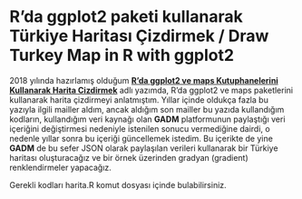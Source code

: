 # R’da ggplot2 paketi kullanarak Türkiye Haritası Çizdirmek / Draw Turkey Map in R with ggplot2 

2018 yılında hazırlamış olduğum  [**R’da ggplot2 ve maps Kutuphanelerini Kullanarak Harita Cizdirmek**](https://users.metu.edu.tr/ozancan/harita.html)
adlı yazımda, R’da ggplot2 ve maps paketlerini kullanarak harita çizdirmeyi anlatmıştım. Yıllar içinde oldukça fazla bu yazıyla ilgili mailler aldım, ancak aldığım son mailler bu yazıda kullandığım kodların, kullandığım veri kaynağı olan **GADM** platformunun paylaştığı veri içeriğini değiştirmesi nedeniyle istenilen sonucu vermediğine dairdi, o nedenle yıllar sonra bu içeriği güncellemek istedim. Bu içerikte de yine **GADM** de bu sefer JSON olarak paylaşılan verileri kullanarak bir Türkiye haritası oluşturacağız ve bir örnek üzerinden gradyan (gradient) renklendirmeler yapacağız. 

Gerekli kodları harita.R komut dosyası içinde bulabilirsiniz. 
